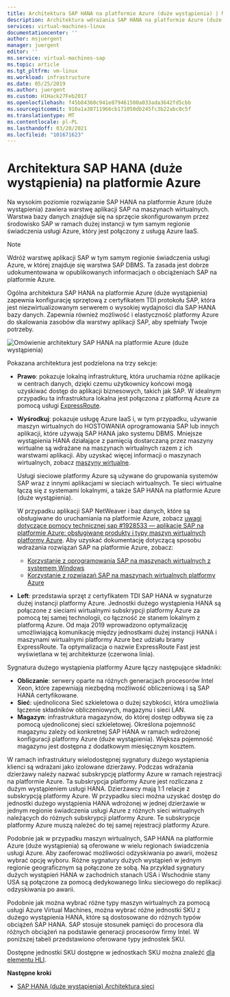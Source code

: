 ```yaml
---
title: Architektura SAP HANA na platformie Azure (duże wystąpienia) | Microsoft Docs
description: Architektura wdrażania SAP HANA na platformie Azure (duże wystąpienia).
services: virtual-machines-linux
documentationcenter: ''
author: msjuergent
manager: juergent
editor: ''
ms.service: virtual-machines-sap
ms.topic: article
ms.tgt_pltfrm: vm-linux
ms.workload: infrastructure
ms.date: 05/25/2019
ms.author: juergent
ms.custom: H1Hack27Feb2017
ms.openlocfilehash: f45b84360c941e879461500a033ada3642fd5cbb
ms.sourcegitcommit: 910a1a38711966cb171050db245fc3b22abc8c5f
ms.translationtype: MT
ms.contentlocale: pl-PL
ms.lasthandoff: 03/20/2021
ms.locfileid: "101671623"
---
```

# <a name="sap-hana-large-instances-architecture-on-azure"></a>Architektura SAP HANA (duże wystąpienia) na platformie Azure

Na wysokim poziomie rozwiązanie SAP HANA na platformie Azure (duże wystąpienia) zawiera warstwę aplikacji SAP na maszynach wirtualnych. Warstwa bazy danych znajduje się na sprzęcie skonfigurowanym przez środowisko SAP w ramach dużej instancji w tym samym regionie świadczenia usługi Azure, który jest połączony z usługą Azure IaaS.

> [!NOTE]
> Wdróż warstwę aplikacji SAP w tym samym regionie świadczenia usługi Azure, w której znajduje się warstwa SAP DBMS. Ta zasada jest dobrze udokumentowana w opublikowanych informacjach o obciążeniach SAP na platformie Azure. 

Ogólna architektura SAP HANA na platformie Azure (duże wystąpienia) zapewnia konfigurację sprzętową z certyfikatem TDI protokołu SAP, która jest niezwirtualizowanym serwerem o wysokiej wydajności dla SAP HANA bazy danych. Zapewnia również możliwość i elastyczność platformy Azure do skalowania zasobów dla warstwy aplikacji SAP, aby spełniały Twoje potrzeby.

![Omówienie architektury SAP HANA na platformie Azure (duże wystąpienia)](./media/hana-overview-architecture/image1-architecture.png)

Pokazana architektura jest podzielona na trzy sekcje:

- **Prawo**: pokazuje lokalną infrastrukturę, która uruchamia różne aplikacje w centrach danych, dzięki czemu użytkownicy końcowi mogą uzyskiwać dostęp do aplikacji biznesowych, takich jak SAP. W idealnym przypadku ta infrastruktura lokalna jest połączona z platformą Azure za pomocą usługi [ExpressRoute](https://azure.microsoft.com/services/expressroute/).

- **Wyśrodkuj**: pokazuje usługę Azure IaaS i, w tym przypadku, używanie maszyn wirtualnych do HOSTOWANIA oprogramowania SAP lub innych aplikacji, które używają SAP HANA jako systemu DBMS. Mniejsze wystąpienia HANA działające z pamięcią dostarczaną przez maszyny wirtualne są wdrażane na maszynach wirtualnych razem z ich warstwami aplikacji. Aby uzyskać więcej informacji o maszynach wirtualnych, zobacz [maszyny wirtualne](https://azure.microsoft.com/services/virtual-machines/).

   Usługi sieciowe platformy Azure są używane do grupowania systemów SAP wraz z innymi aplikacjami w sieciach wirtualnych. Te sieci wirtualne łączą się z systemami lokalnymi, a także SAP HANA na platformie Azure (duże wystąpienia).

   W przypadku aplikacji SAP NetWeaver i baz danych, które są obsługiwane do uruchamiania na platformie Azure, zobacz [uwagi dotyczące pomocy technicznej sap #1928533 — aplikacje SAP na platformie Azure: obsługiwane produkty i typy maszyn wirtualnych platformy Azure](https://launchpad.support.sap.com/#/notes/1928533). Aby uzyskać dokumentację dotyczącą sposobu wdrażania rozwiązań SAP na platformie Azure, zobacz:

  -  [Korzystanie z oprogramowania SAP na maszynach wirtualnych z systemem Windows](./get-started.md?toc=/azure/virtual-machines/linux/toc.json)
  -  [Korzystanie z rozwiązań SAP na maszynach wirtualnych platformy Azure](get-started.md)

- **Left**: przedstawia sprzęt z certyfikatem TDI SAP HANA w sygnaturze dużej instancji platformy Azure. Jednostki dużego wystąpienia HANA są połączone z sieciami wirtualnymi subskrypcji platformy Azure za pomocą tej samej technologii, co łączność ze stanem lokalnym z platformą Azure. Od maja 2019 wprowadzono optymalizację umożliwiającą komunikację między jednostkami dużej instancji HANA i maszynami wirtualnymi platformy Azure bez udziału bramy ExpressRoute. Ta optymalizacja o nazwie ExpressRoute Fast jest wyświetlana w tej architekturze (czerwona linia). 

Sygnatura dużego wystąpienia platformy Azure łączy następujące składniki:

- **Obliczanie**: serwery oparte na różnych generacjach procesorów Intel Xeon, które zapewniają niezbędną możliwość obliczeniową i są SAP HANA certyfikowane.
- **Sieć**: ujednolicona Sieć szkieletowa o dużej szybkości, która umożliwia łączenie składników obliczeniowych, magazynu i sieci LAN.
- **Magazyn**: infrastruktura magazynów, do której dostęp odbywa się za pomocą ujednoliconej sieci szkieletowej. Określona pojemność magazynu zależy od konkretnej SAP HANA w ramach wdrożonej konfiguracji platformy Azure (duże wystąpienia). Większa pojemność magazynu jest dostępna z dodatkowym miesięcznym kosztem.

W ramach infrastruktury wielodostępnej sygnatury dużego wystąpienia klienci są wdrażani jako izolowane dzierżawy. Podczas wdrażania dzierżawy należy nazwać subskrypcję platformy Azure w ramach rejestracji na platformie Azure. Ta subskrypcja platformy Azure jest rozliczana z dużym wystąpieniem usługi HANA. Dzierżawcy mają 1:1 relacje z subskrypcją platformy Azure. W przypadku sieci można uzyskać dostęp do jednostki dużego wystąpienia HANA wdrożonej w jednej dzierżawie w jednym regionie świadczenia usługi Azure z różnych sieci wirtualnych należących do różnych subskrypcji platformy Azure. Te subskrypcje platformy Azure muszą należeć do tej samej rejestracji platformy Azure. 

Podobnie jak w przypadku maszyn wirtualnych, SAP HANA na platformie Azure (duże wystąpienia) są oferowane w wielu regionach świadczenia usługi Azure. Aby zaoferować możliwości odzyskiwania po awarii, możesz wybrać opcję wyboru. Różne sygnatury dużych wystąpień w jednym regionie geograficznym są połączone ze sobą. Na przykład sygnatury dużych wystąpień HANA w zachodnich stanach USA i Wschodnie stany USA są połączone za pomocą dedykowanego linku sieciowego do replikacji odzyskiwania po awarii. 

Podobnie jak można wybrać różne typy maszyn wirtualnych za pomocą usługi Azure Virtual Machines, można wybrać różne jednostki SKU z dużego wystąpienia HANA, które są dostosowane do różnych typów obciążeń SAP HANA. SAP stosuje stosunek pamięci do procesora dla różnych obciążeń na podstawie generacji procesorów firmy Intel. W poniższej tabeli przedstawiono oferowane typy jednostek SKU.

Dostępne jednostki SKU dostępne w jednostkach SKU można znaleźć [dla elementu HLI](hana-available-skus.md).

**Następne kroki**
- [SAP HANA (duże wystąpienia) Architektura sieci](hana-network-architecture.md)
